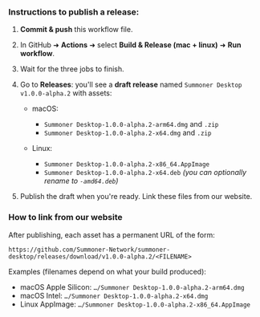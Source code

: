 ### Instructions to publish a release:

1. **Commit & push** this workflow file.

2. In GitHub ➜ **Actions** ➜ select **Build & Release (mac + linux)** ➜ **Run workflow**.

3. Wait for the three jobs to finish.

4. Go to **Releases**: you'll see a **draft release** named `Summoner Desktop v1.0.0-alpha.2` with assets:

   * macOS:

     * `Summoner Desktop-1.0.0-alpha.2-arm64.dmg` and `.zip`
     * `Summoner Desktop-1.0.0-alpha.2-x64.dmg` and `.zip`
   * Linux:

     * `Summoner Desktop-1.0.0-alpha.2-x86_64.AppImage`
     * `Summoner Desktop-1.0.0-alpha.2-x64.deb` *(you can optionally rename to `-amd64.deb`)*

5. Publish the draft when you're ready. Link these files from our website.

### How to link from our website

After publishing, each asset has a permanent URL of the form:

```
https://github.com/Summoner-Network/summoner-desktop/releases/download/v1.0.0-alpha.2/<FILENAME>
```

Examples (filenames depend on what your build produced):

* macOS Apple Silicon: `…/Summoner Desktop-1.0.0-alpha.2-arm64.dmg`
* macOS Intel: `…/Summoner Desktop-1.0.0-alpha.2-x64.dmg`
* Linux AppImage: `…/Summoner Desktop-1.0.0-alpha.2-x86_64.AppImage`

